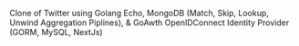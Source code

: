 Clone of Twitter using Golang Echo, MongoDB (Match, Skip, Lookup, Unwind Aggregation Piplines), & GoAwth OpenIDConnect Identity Provider (GORM, MySQL, NextJs)
